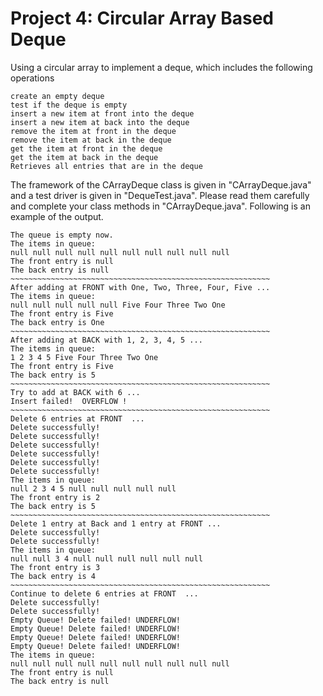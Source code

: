 # Project 4: Circular Array Based Deque

Using a circular array to implement a deque, which includes the following operations

    create an empty deque
    test if the deque is empty
    insert a new item at front into the deque
    insert a new item at back into the deque
    remove the item at front in the deque
    remove the item at back in the deque
    get the item at front in the deque
    get the item at back in the deque
    Retrieves all entries that are in the deque

The framework of the CArrayDeque class is given in "CArrayDeque.java" and a test driver is given in "DequeTest.java". Please read them carefully and complete your class methods in "CArrayDeque.java". Following is an example of the output.
```
The queue is empty now.
The items in queue:
null null null null null null null null null null
The front entry is null
The back entry is null
~~~~~~~~~~~~~~~~~~~~~~~~~~~~~~~~~~~~~~~~~~~~~~~~~~~~~~~~~~
After adding at FRONT with One, Two, Three, Four, Five ...
The items in queue:
null null null null null Five Four Three Two One
The front entry is Five
The back entry is One
~~~~~~~~~~~~~~~~~~~~~~~~~~~~~~~~~~~~~~~~~~~~~~~~~~~~~~~~~~
After adding at BACK with 1, 2, 3, 4, 5 ...
The items in queue:
1 2 3 4 5 Five Four Three Two One
The front entry is Five
The back entry is 5
~~~~~~~~~~~~~~~~~~~~~~~~~~~~~~~~~~~~~~~~~~~~~~~~~~~~~~~~~~
Try to add at BACK with 6 ...
Insert failed!  OVERFLOW !
~~~~~~~~~~~~~~~~~~~~~~~~~~~~~~~~~~~~~~~~~~~~~~~~~~~~~~~~~~
Delete 6 entries at FRONT  ...
Delete successfully!
Delete successfully!
Delete successfully!
Delete successfully!
Delete successfully!
Delete successfully!
The items in queue:
null 2 3 4 5 null null null null null
The front entry is 2
The back entry is 5
~~~~~~~~~~~~~~~~~~~~~~~~~~~~~~~~~~~~~~~~~~~~~~~~~~~~~~~~~~
Delete 1 entry at Back and 1 entry at FRONT ...
Delete successfully!
Delete successfully!
The items in queue:
null null 3 4 null null null null null null
The front entry is 3
The back entry is 4
~~~~~~~~~~~~~~~~~~~~~~~~~~~~~~~~~~~~~~~~~~~~~~~~~~~~~~~~~~
Continue to delete 6 entries at FRONT  ...
Delete successfully!
Delete successfully!
Empty Queue! Delete failed! UNDERFLOW!
Empty Queue! Delete failed! UNDERFLOW!
Empty Queue! Delete failed! UNDERFLOW!
Empty Queue! Delete failed! UNDERFLOW!
The items in queue:
null null null null null null null null null null
The front entry is null
The back entry is null
```
